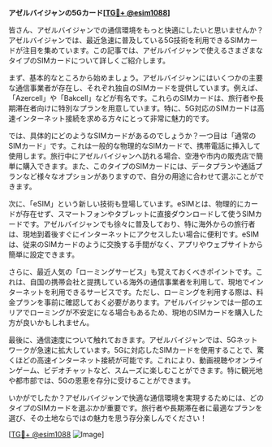 **アゼルバイジャンの5Gカード[[TG💪+ @esim1088](https://t.me/s/esim1088)]**

皆さん、アゼルバイジャンでの通信環境をもっと快適にしたいと思いませんか？アゼルバイジャンでは、最近急速に普及している5G技術を利用できるSIMカードが注目を集めています。この記事では、アゼルバイジャンで使えるさまざまなタイプのSIMカードについて詳しくご紹介します。

まず、基本的なところから始めましょう。アゼルバイジャンにはいくつかの主要な通信事業者が存在し、それぞれ独自のSIMカードを提供しています。例えば、「Azercell」や「Bakcell」などが有名です。これらのSIMカードは、旅行者や長期滞在者向けに特別なプランを用意しています。特に、5G対応のSIMカードは高速インターネット接続を求める方々にとって非常に魅力的です。

では、具体的にどのようなSIMカードがあるのでしょうか？一つ目は「通常のSIMカード」です。これは一般的な物理的なSIMカードで、携帯電話に挿入して使用します。旅行中にアゼルバイジャンへ訪れる場合、空港や市内の販売店で簡単に購入できます。また、このタイプのSIMカードには、データプランや通話プランなど様々なオプションがありますので、自分の用途に合わせて選ぶことができます。

次に、「eSIM」という新しい技術も登場しています。eSIMとは、物理的にカードが存在せず、スマートフォンやタブレットに直接ダウンロードして使うSIMカードです。アゼルバイジャンでも徐々に普及しており、特に海外からの旅行者は、現地到着後すぐにインターネットにアクセスしたい場合に便利です。eSIMは、従来のSIMカードのように交換する手間がなく、アプリやウェブサイトから簡単に設定できます。

さらに、最近人気の「ローミングサービス」も覚えておくべきポイントです。これは、自国の携帯会社と提携している海外の通信事業者を利用して、現地でインターネットを利用できるサービスです。ただし、ローミングを利用する際は、料金プランを事前に確認しておく必要があります。アゼルバイジャンでは一部のエリアでローミングが不安定になる場合もあるため、現地のSIMカードを購入した方が良いかもしれません。

最後に、通信速度について触れておきます。アゼルバイジャンでは、5Gネットワークが急速に拡大しています。5Gに対応したSIMカードを使用することで、驚くほどの高速インターネット接続が可能です。これにより、動画視聴やオンラインゲーム、ビデオチャットなど、スムーズに楽しむことができます。特に観光地や都市部では、5Gの恩恵を存分に受けることができます。

いかがでしたか？アゼルバイジャンで快適な通信環境を実現するためには、どのタイプのSIMカードを選ぶかが重要です。旅行者や長期滞在者に最適なプランを選び、その土地ならではの魅力を思う存分楽しんでください！

[[TG💪+ @esim1088](https://t.me/s/esim1088) ![Image](https://i.postimg.cc/Y0z9fWf4/image.png)]